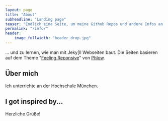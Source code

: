 ```yaml
---
layout: page
title: "About"
subheadline: "Landing page"
teaser: "Endlich eine Seite, um meine Github Repos und andere Infos an einem Ort zu sammeln."
permalink: "/info/"
header:
    image_fullwidth: "header_drop.jpg"
---
```

... und zu lernen, wie man mit Jeky[ll Webseiten baut. Die Seiten basieren auf dem Theme
"[Feeling Reponsive][1]" von [Phlow][2].


## Über mich
Ich unterrichte an der Hochschule München.



## I got inspired by...


Herzliche Grüße!


 [1]: https://github.com/phlow/feeling-responsive
 [2]: https://phlow.de/